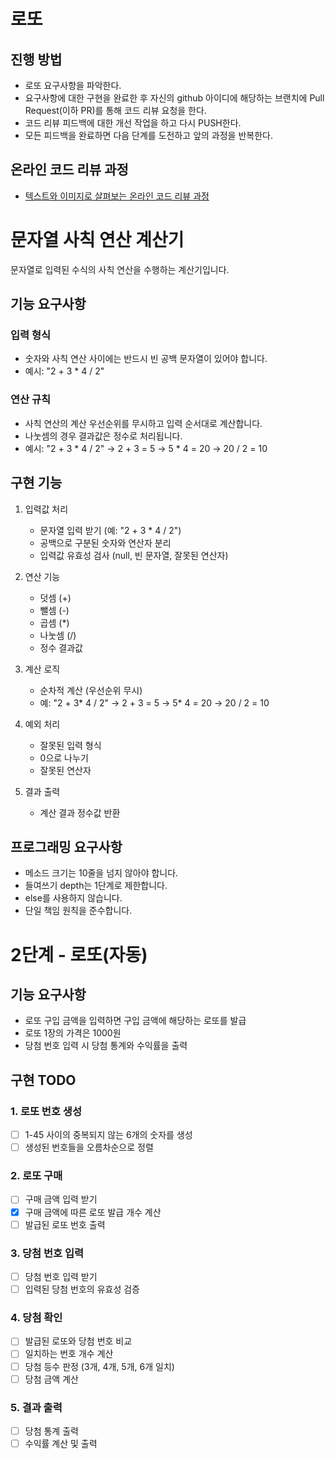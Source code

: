 # 로또

## 진행 방법

- 로또 요구사항을 파악한다.
- 요구사항에 대한 구현을 완료한 후 자신의 github 아이디에 해당하는 브랜치에 Pull Request(이하 PR)를 통해 코드 리뷰 요청을 한다.
- 코드 리뷰 피드백에 대한 개선 작업을 하고 다시 PUSH한다.
- 모든 피드백을 완료하면 다음 단계를 도전하고 앞의 과정을 반복한다.

## 온라인 코드 리뷰 과정

- [텍스트와 이미지로 살펴보는 온라인 코드 리뷰 과정](https://github.com/next-step/nextstep-docs/tree/master/codereview)

# 문자열 사칙 연산 계산기

문자열로 입력된 수식의 사칙 연산을 수행하는 계산기입니다.

## 기능 요구사항

### 입력 형식

- 숫자와 사칙 연산 사이에는 반드시 빈 공백 문자열이 있어야 합니다.
- 예시: "2 + 3 \* 4 / 2"

### 연산 규칙

- 사칙 연산의 계산 우선순위를 무시하고 입력 순서대로 계산합니다.
- 나눗셈의 경우 결과값은 정수로 처리됩니다.
- 예시: "2 + 3 \* 4 / 2" → 2 + 3 = 5 → 5 \* 4 = 20 → 20 / 2 = 10

## 구현 기능

1. 입력값 처리

    - 문자열 입력 받기 (예: "2 + 3 \* 4 / 2")
    - 공백으로 구분된 숫자와 연산자 분리
    - 입력값 유효성 검사 (null, 빈 문자열, 잘못된 연산자)

2. 연산 기능

    - 덧셈 (+)
    - 뺄셈 (-)
    - 곱셈 (\*)
    - 나눗셈 (/)
    - 정수 결과값

3. 계산 로직

    - 순차적 계산 (우선순위 무시)
    - 예: "2 + 3* 4 / 2" → 2 + 3 = 5 → 5* 4 = 20 → 20 / 2 = 10

4. 예외 처리

    - 잘못된 입력 형식
    - 0으로 나누기
    - 잘못된 연산자

5. 결과 출력
    - 계산 결과 정수값 반환

## 프로그래밍 요구사항

- 메소드 크기는 10줄을 넘지 않아야 합니다.
- 들여쓰기 depth는 1단계로 제한합니다.
- else를 사용하지 않습니다.
- 단일 책임 원칙을 준수합니다.

# 2단계 - 로또(자동)

## 기능 요구사항

- 로또 구입 금액을 입력하면 구입 금액에 해당하는 로또를 발급
- 로또 1장의 가격은 1000원
- 당첨 번호 입력 시 당첨 통계와 수익률을 출력

## 구현 TODO

### 1. 로또 번호 생성

- [ ] 1-45 사이의 중복되지 않는 6개의 숫자를 생성
- [ ] 생성된 번호들을 오름차순으로 정렬

### 2. 로또 구매

- [ ] 구매 금액 입력 받기
- [X] 구매 금액에 따른 로또 발급 개수 계산
- [ ] 발급된 로또 번호 출력

### 3. 당첨 번호 입력

- [ ] 당첨 번호 입력 받기
- [ ] 입력된 당첨 번호의 유효성 검증

### 4. 당첨 확인

- [ ] 발급된 로또와 당첨 번호 비교
- [ ] 일치하는 번호 개수 계산
- [ ] 당첨 등수 판정 (3개, 4개, 5개, 6개 일치)
- [ ] 당첨 금액 계산

### 5. 결과 출력

- [ ] 당첨 통계 출력
- [ ] 수익률 계산 및 출력
